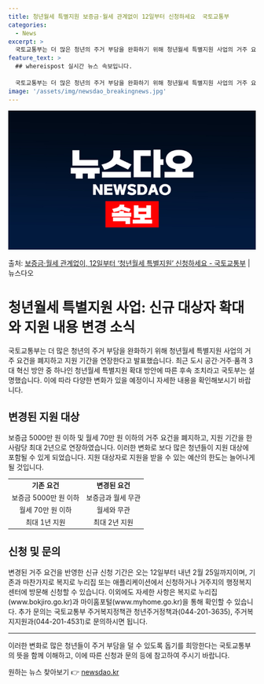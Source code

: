 ```yaml
---
title: 청년월세 특별지원 보증금·월세 관계없이 12일부터 신청하세요  국토교통부
categories:
  - News
excerpt: >
  국토교통부는 더 많은 청년의 주거 부담을 완화하기 위해 청년월세 특별지원 사업의 거주 요건을 폐지하고 이를 …
feature_text: >
  ## whereispost 실시간 뉴스 속보입니다.

  국토교통부는 더 많은 청년의 주거 부담을 완화하기 위해 청년월세 특별지원 사업의 거주 요건을 폐지하고 이를 …
image: '/assets/img/newsdao_breakingnews.jpg'
---
```


![뉴스다오 속보](/assets/img/newsdao_breakingnews.jpg)

<p>출처: <a href="https://newsdao.kr/3566" rel="dofollow">보증금·월세 관계없이, 12일부터 ‘청년월세 특별지원’ 신청하세요 - 국토교통부</a> | 뉴스다오</p>

<h1>청년월세 특별지원 사업: 신규 대상자 확대와 지원 내용 변경 소식</h1>
<p data-ke-size="size16">국토교통부는 더 많은 청년의 주거 부담을 완화하기 위해 청년월세 특별지원 사업의 거주 요건을 폐지하고 지원 기간을 연장한다고 발표했습니다. 최근 도시 공간·거주·품격 3대 혁신 방안 중 하나인 청년월세 특별지원 확대 방안에 따른 후속 조치라고 국토부는 설명했습니다. 이에 따라 다양한 변화가 있을 예정이니 자세한 내용을 확인해보시기 바랍니다.</p>

<h2 data-ke-size="size26">변경된 지원 대상</h2>
<p data-ke-size="size16">보증금 5000만 원 이하 및 월세 70만 원 이하의 거주 요건을 폐지하고, 지원 기간을 한 사람당 최대 2년으로 연장하였습니다. 이러한 변화로 보다 많은 청년들이 지원 대상에 포함될 수 있게 되었습니다. 지원 대상자로 지원을 받을 수 있는 예산의 한도는 늘어나게 될 것입니다.</p>

<table>
    <tr>
        <td style="text-align: center; height: 17px;"><b>기존 요건</b></td>
        <td style="text-align: center; height: 17px;"><b>변경된 요건</b></td>
    </tr>
    <tr>
        <td style="text-align: center; height: 17px;">보증금 5000만 원 이하</td>
        <td style="text-align: center; height: 17px;">보증금과 월세 무관</td>
    </tr>
    <tr>
        <td style="text-align: center; height: 17px;">월세 70만 원 이하</td>
        <td style="text-align: center; height: 17px;">월세와 무관</td>
    </tr>
    <tr>
        <td style="text-align: center; height: 17px;">최대 1년 지원</td>
        <td style="text-align: center; height: 17px;">최대 2년 지원</td>
    </tr>
</table>

<h2 data-ke-size="size26">신청 및 문의</h2>
<p data-ke-size="size16">변경된 거주 요건을 반영한 신규 신청 기간은 오는 12일부터 내년 2월 25일까지이며, 기존과 마찬가지로 복지로 누리집 또는 애플리케이션에서 신청하거나 거주지의 행정복지센터에 방문해 신청할 수 있습니다. 이외에도 자세한 사항은 복지로 누리집(www.bokjiro.go.kr)과 마이홈포털(www.myhome.go.kr)을 통해 확인할 수 있습니다. 추가 문의는 국토교통부 주거복지정책관 청년주거정책과(044-201-3635), 주거복지지원과(044-201-4531)로 문의하시면 됩니다.</p>

<hr>

<p data-ke-size="size16">이러한 변화로 많은 청년들이 주거 부담을 덜 수 있도록 돕기를 희망한다는 국토교통부의 뜻을 함께 이해하고, 이에 따른 신청과 문의 등에 참고하여 주시기 바랍니다.</p>
 

원하는 뉴스 찾아보기 👉 <a href="https://newsdao.kr" rel="dofollow">newsdao.kr</a>


